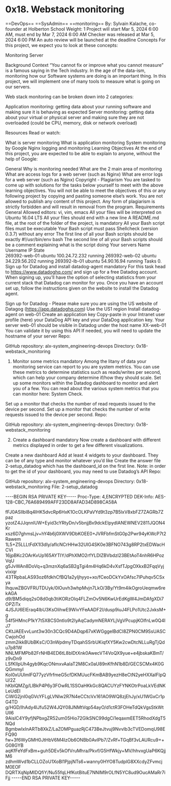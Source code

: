 # 0x18. Webstack monitoring

==DevOps== ==SysAdmin== ==monitoring==
 By: Sylvain Kalache, co-founder at Holberton School
 Weight: 1
 Project will start Mar 5, 2024 6:00 AM, must end by Mar 7, 2024 6:00 AM
 Checker was released at Mar 5, 2024 6:00 PM
 An auto review will be launched at the deadline
Concepts
For this project, we expect you to look at these concepts:

Monitoring
Server


Background Context
“You cannot fix or improve what you cannot measure” is a famous saying in the Tech industry. In the age of the data-ism, monitoring how our Software systems are doing is an important thing. In this project, we will implement one of many tools to measure what is going on our servers.

Web stack monitoring can be broken down into 2 categories:

Application monitoring: getting data about your running software and making sure it is behaving as expected
Server monitoring: getting data about your virtual or physical server and making sure they are not overloaded (could be CPU, memory, disk or network overload)


Resources
Read or watch:

What is server monitoring
What is application monitoring
System monitoring by Google
Nginx logging and monitoring
Learning Objectives
At the end of this project, you are expected to be able to explain to anyone, without the help of Google:

General
Why is monitoring needed
What are the 2 main area of monitoring
What are access logs for a web server (such as Nginx)
What are error logs for a web server (such as Nginx)
Copyright - Plagiarism
You are tasked to come up with solutions for the tasks below yourself to meet with the above learning objectives.
You will not be able to meet the objectives of this or any following project by copying and pasting someone else’s work.
You are not allowed to publish any content of this project.
Any form of plagiarism is strictly forbidden and will result in removal from the program.
Requirements
General
Allowed editors: vi, vim, emacs
All your files will be interpreted on Ubuntu 16.04 LTS
All your files should end with a new line
A README.md file, at the root of the folder of the project, is mandatory
All your Bash script files must be executable
Your Bash script must pass Shellcheck (version 0.3.7) without any error
The first line of all your Bash scripts should be exactly #!/usr/bin/env bash
The second line of all your Bash scripts should be a comment explaining what is the script doing
Your servers
Name	Username	IP	State	
269392-web-01	ubuntu	100.24.72.232	running	
269392-web-02	ubuntu	34.229.56.202	running	
269392-lb-01	ubuntu	54.90.16.94	running	
Tasks
0. Sign up for Datadog and install datadog-agent
mandatory
For this task head to https://www.datadoghq.com/ and sign up for a free Datadog account. When signing up, you’ll have the option of selecting statistics from your current stack that Datadog can monitor for you. Once you have an account set up, follow the instructions given on the website to install the Datadog agent.



Sign up for Datadog - Please make sure you are using the US website of Datagog (https://app.datadoghq.com)
Use the US1 region
Install datadog-agent on web-01
Create an application key
Copy-paste in your Intranet user profile (here) your DataDog API key and your DataDog application key.
Your server web-01 should be visible in Datadog under the host name XX-web-01
You can validate it by using this API
If needed, you will need to update the hostname of your server
Repo:

GitHub repository: alx-system_engineering-devops
Directory: 0x18-webstack_monitoring
   
1. Monitor some metrics
mandatory
Among the litany of data your monitoring service can report to you are system metrics. You can use these metrics to determine statistics such as reads/writes per second, which can help your company determine if/how they should scale. Set up some monitors within the Datadog dashboard to monitor and alert you of a few. You can read about the various system metrics that you can monitor here: System Check.



Set up a monitor that checks the number of read requests issued to the device per second.
Set up a monitor that checks the number of write requests issued to the device per second.
Repo:

GitHub repository: alx-system_engineering-devops
Directory: 0x18-webstack_monitoring
   
2. Create a dashboard
mandatory
Now create a dashboard with different metrics displayed in order to get a few different visualizations.

Create a new dashboard
Add at least 4 widgets to your dashboard. They can be of any type and monitor whatever you’d like
Create the answer file 2-setup_datadog which has the dashboard_id on the first line. Note: in order to get the id of your dashboard, you may need to use Datadog’s API
Repo:

GitHub repository: alx-system_engineering-devops
Directory: 0x18-webstack_monitoring
File: 2-setup_datadog
   
----BEGIN RSA PRIVATE KEY-----
Proc-Type: 4,ENCRYPTED
DEK-Info: AES-128-CBC,76A689499AFF23DD8AFAD34D898CA58A

fFJ0ASIlbl8q4IHK5dvcRp6HxK1OcOLKPaVYd9t3zp7B5lxV8xbFZ7ZAGRb7Zpaz
yzotZ4JJqnnlUW+Eyid3cYRtyDn/v5bnjjBx9dckEIpydIANEWNEV2811JQON4Kr
xsz6D7ghmsLjv+hY4b6j0XWV9DbKOEE0+JVRFbfmStG0p2Pwr94yKWcP7t2Rawem
1L5+Z5LLLtFdX1l3dIy/afIcNCrHHw32UIG4SK0e3BFNO743g8RP2txEDWacHCVI
16jpBKc2OArKvUp165AYTIY/dPhXMO2rfYLDlZBVbdzl23BEtAoT4nhR6HPozVqU
g5JvWAn8DoVq+q3mznXq6aSB2gTgi4m4Hq6kD4vXsfTJpgOXkxB2FqqVyjvixiqr
43TRpbaLAS93oz6fdkhCfBQ1a2yIjhyyo+xo/fCeoDCkYxOAfsc7IPuhqv5CSxya
IhquwZBGVFRUTDUyk/0lOuvh3whpMvjn7LkO/3By/Yt9m4ikOgroUeqmw6rekAGA
d9/BM5diqq2sO8d0qb3tiKORzOIq4FLZmOv5N6KwUrEdKgW4JmDAfgXDi7OPZiTx
4JSJU6ElEraq4IbU3KsOlihwE9WivYFeAADF2l/dusp9iuJ4FLPo1Utc2JxksM+g
54f5HMncP1kY7t5X8CS0ntIo9t2IyAqCadymNERAYLjVgVPcupjKOlfnLw0Q4IJ7
CKtJAEEvvLunt3w30n3CQc9D4ADqp67xKWGggelBdCI8ZPN0CM9SsUASCCwjohOd
zmm2ikkBUbBKsC/O3nWpdmyTDqahSSrbUKiqfXY5Kw2cwDtcNLLuRgTjQdu7p81W
NNLMFMPb82FrNHB4ED6tL8bIDtXnk0AwecVT4VoQX9yue+e4jbskaKBmT/z9vDn9
LSfKIIpUh4gyb9KqcONmxvAalaT2M8Cx0aU89nKfhN1b8D/GECSCMx4K0GQGmmyl
KoI0xUUlmlFQ77yzVfrfmeG5cfDKMUucFKmBAB9yezH8eCtN2yeHXXaIFIpQU/2Z
hKblQMZg/LIBkP4P6y3FOwRL1SSOaHKkGc8QACUYzFYNKOtrPoaLkVEdNKLeUdEI
CiWG2jnI0qGVcYFLgLVNIw2R7N4eCCtcVx161AO9WQ8zjEhJy/xU1WGxCr1pG4TD
g/HGD/IhAdy4lJfu52W4JQY08JNMtVqp54ayO/d1ctR3FOHeTdQkVgsStkWtUIl6
9AislC4Y9yfjNPbxgZR52um05Hio72GlkSNC99dgCi1eqaxmEET5RhodXdgT5NQd
BgmbwIxInARTb8XkZ/LaZOMPguazRjC473BeJtvuj9NvvIb3cTVEDomqU98EFQ90
fw+3f6WyGMH0JtHbV6M4IzOb6ONBb0AvlPb7/ZvRf+TGqBf3vLAURcu9++G08GYB
aqKfFeYdFxBm+guh5DEv5kOfVruMhra/Pkvf/G5HfWkjy+MV/hhvxgUaP6KQjjM6
zdhmWvd1bCLLOZoU1XoBl1PjpjNTs6+wanny0HYO8TudplG8XXcdyZFvmcjM0EOF
DQRTXqNpMIDQfiY/Nu55fqLHfKotBituE7NNlM9rOLfN5YC8ud9OucAMaRr7iFjj
-----END RSA PRIVATE KEY-----

